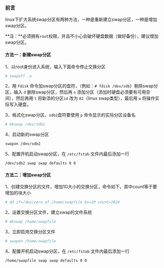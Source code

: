 ### 前言

linux下扩大系统swap分区有两种方法，一种是重新建立swap分区，一种是增加swap分区。

**注：**必须拥有`root`权限，并且不小心会破坏硬盘数据（做好备份），建议增加swap分区。



#### 方法一：新建swap分区

1、以root身份进入系统，输入下面命令停止交换分区

```sh
# swapoff -a
```

2、用 `fdisk` 命令加swap分区的盘符，（例如：`# fdisk /dev/sdb`）剔除swap分区，输入 `d` 删除swap分区，然后再 `n` 添加分区（添加时硬盘必须要有可用空间），然后再用 `t` 将新添的分区`id` 改为 `82`（linux swap类型），最后用 `w` 将操作实际写入硬盘。

3、格式化swap分区，`sdb2`盘符要使用 `p` 命令显示的实际分区设备名

```sh
# mkswap /dev/sdb2
```

4、启动新的swap分区

```sh
swapon /dev/sdb2
```

5、配置开机启动swap分区，在 `/etc/fstab` 文件内最后添加一行

```
/dev/sdb2 swap swap defaults 0 0
```



#### 方法二：增加swap分区

1、创建交换分区的文件，增加1G大小的交换分区，命令如下，其中count等于要增加的块大小

```sh
# dd if=/dev/zero of /home/swapfile bs=1M count=1024
```

2、设置交换分区文件，建立swap的文件系统

```sh
# mkswap /home/swapfile
```

3、立即启用交换分区文件

```sh
# swapon /home/swapfile
```

4、配置开机启动swap分区，在 `/etc/fstab` 文件内最后添加一行

```
/home/swapfile swap swap defaults 0 0
```

